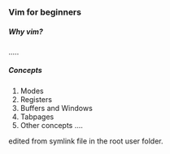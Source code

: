 ### Vim for beginners
##### Why vim?
.....
##### Concepts
1. Modes
2. Registers
3. Buffers and Windows
4. Tabpages
5. Other concepts
....

edited from symlink file in the root user folder.
